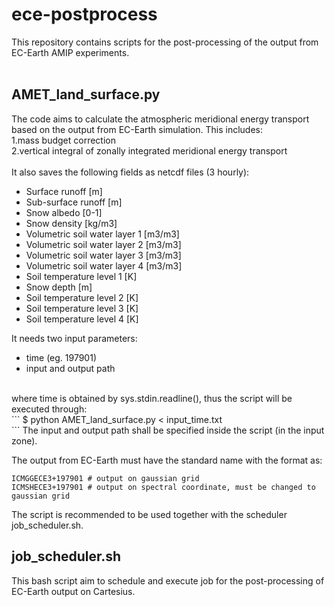 # ece-postprocess
This repository contains scripts for the post-processing of the output from EC-Earth AMIP experiments.
<br />
<br />
## AMET_land_surface.py
The code aims to calculate the atmospheric meridional energy transport based on the output from EC-Earth simulation. This includes: <br />
1.mass budget correction <br />
2.vertical integral of zonally integrated meridional energy transport <br />
<br />
It also saves the following fields as netcdf files (3 hourly): <br />
* Surface runoff                        [m] <br />
* Sub-surface runoff                    [m] <br />
* Snow albedo                           [0-1] <br />
* Snow density                          [kg/m3] <br />
* Volumetric soil water layer 1         [m3/m3] <br />
* Volumetric soil water layer 2         [m3/m3] <br />
* Volumetric soil water layer 3         [m3/m3] <br />
* Volumetric soil water layer 4         [m3/m3] <br />
* Soil temperature level 1              [K] <br />
* Snow depth                            [m] <br />
* Soil temperature level 2              [K] <br />
* Soil temperature level 3              [K] <br />
* Soil temperature level 4              [K] <br />

It needs two input parameters:<br />
* time (eg. 197901)<br />
* input and output path<br />
<br />
where time is obtained by sys.stdin.readline(), thus the script will be executed through: <br />
```
$ python AMET_land_surface.py < input_time.txt <br />
```
The input and output path shall be specified inside the script (in the input zone). <br />

The output from EC-Earth must have the standard name with the format as: <br />
```
ICMGGECE3+197901 # output on gaussian grid
ICMSHECE3+197901 # output on spectral coordinate, must be changed to gaussian grid
```
The script is recommended to be used together with the scheduler job_scheduler.sh.

## job_scheduler.sh
This bash script aim to schedule and execute job for the post-processing of EC-Earth output on Cartesius.
